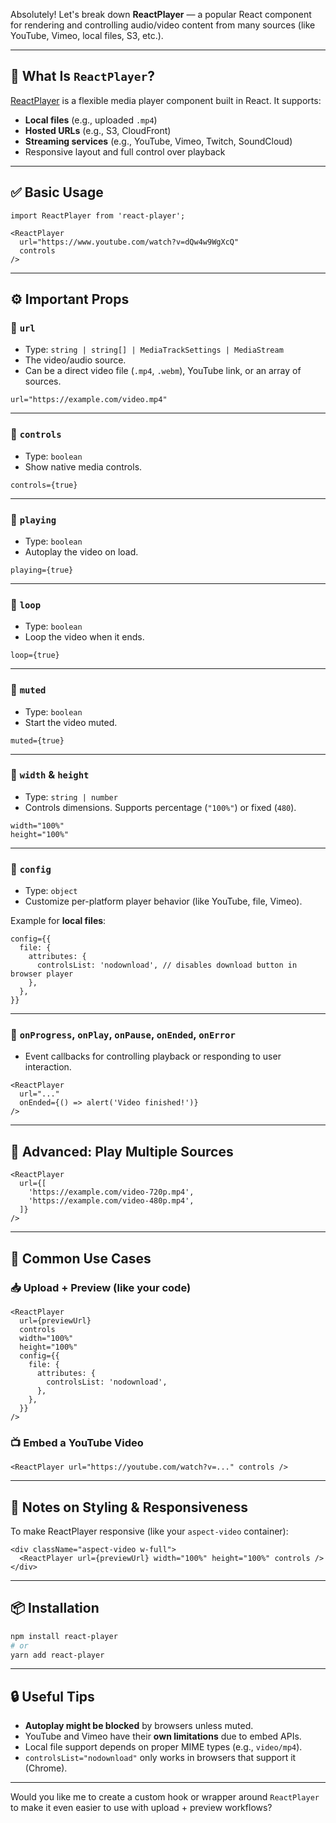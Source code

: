 Absolutely! Let's break down **ReactPlayer** — a popular React component for rendering and controlling audio/video content from many sources (like YouTube, Vimeo, local files, S3, etc.).

---

## 🔧 What Is `ReactPlayer`?

[ReactPlayer](https://github.com/cookpete/react-player) is a flexible media player component built in React. It supports:

- **Local files** (e.g., uploaded `.mp4`)
- **Hosted URLs** (e.g., S3, CloudFront)
- **Streaming services** (e.g., YouTube, Vimeo, Twitch, SoundCloud)
- Responsive layout and full control over playback

---

## ✅ Basic Usage

```tsx
import ReactPlayer from 'react-player';

<ReactPlayer
  url="https://www.youtube.com/watch?v=dQw4w9WgXcQ"
  controls
/>
```

---

## ⚙️ Important Props

### 🔹 `url`
- Type: `string | string[] | MediaTrackSettings | MediaStream`
- The video/audio source.
- Can be a direct video file (`.mp4`, `.webm`), YouTube link, or an array of sources.

```tsx
url="https://example.com/video.mp4"
```

---

### 🔹 `controls`
- Type: `boolean`
- Show native media controls.

```tsx
controls={true}
```

---

### 🔹 `playing`
- Type: `boolean`
- Autoplay the video on load.

```tsx
playing={true}
```

---

### 🔹 `loop`
- Type: `boolean`
- Loop the video when it ends.

```tsx
loop={true}
```

---

### 🔹 `muted`
- Type: `boolean`
- Start the video muted.

```tsx
muted={true}
```

---

### 🔹 `width` & `height`
- Type: `string | number`
- Controls dimensions. Supports percentage (`"100%"`) or fixed (`480`).

```tsx
width="100%"
height="100%"
```

---

### 🔹 `config`
- Type: `object`
- Customize per-platform player behavior (like YouTube, file, Vimeo).

Example for **local files**:

```tsx
config={{
  file: {
    attributes: {
      controlsList: 'nodownload', // disables download button in browser player
    },
  },
}}
```

---

### 🔹 `onProgress`, `onPlay`, `onPause`, `onEnded`, `onError`
- Event callbacks for controlling playback or responding to user interaction.

```tsx
<ReactPlayer
  url="..."
  onEnded={() => alert('Video finished!')}
/>
```

---

## 🧪 Advanced: Play Multiple Sources

```tsx
<ReactPlayer
  url={[
    'https://example.com/video-720p.mp4',
    'https://example.com/video-480p.mp4',
  ]}
/>
```

---

## 🧩 Common Use Cases

### 📥 Upload + Preview (like your code)
```tsx
<ReactPlayer
  url={previewUrl}
  controls
  width="100%"
  height="100%"
  config={{
    file: {
      attributes: {
        controlsList: 'nodownload',
      },
    },
  }}
/>
```

### 📺 Embed a YouTube Video

```tsx
<ReactPlayer url="https://youtube.com/watch?v=..." controls />
```

---

## 🧰 Notes on Styling & Responsiveness

To make ReactPlayer responsive (like your `aspect-video` container):

```tsx
<div className="aspect-video w-full">
  <ReactPlayer url={previewUrl} width="100%" height="100%" controls />
</div>
```

---

## 📦 Installation

```bash
npm install react-player
# or
yarn add react-player
```

---

## 🔒 Useful Tips

- **Autoplay might be blocked** by browsers unless muted.
- YouTube and Vimeo have their **own limitations** due to embed APIs.
- Local file support depends on proper MIME types (e.g., `video/mp4`).
- `controlsList="nodownload"` only works in browsers that support it (Chrome).

---

Would you like me to create a custom hook or wrapper around `ReactPlayer` to make it even easier to use with upload + preview workflows?